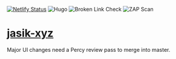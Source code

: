 [![Netlify Status](https://api.netlify.com/api/v1/badges/de745cb5-52c6-4a41-a2e5-d66996568436/deploy-status)](https://app.netlify.com/sites/jasik-xyz/deploys)
![Hugo](https://github.com/jasikpark/jasik-xyz/workflows/Hugo/badge.svg)
![Broken Link Check](https://github.com/jasikpark/jasik-xyz/workflows/Broken%20Link%20Check/badge.svg)
![ZAP Scan](https://github.com/jasikpark/jasik-xyz/workflows/ZAP%20Scan/badge.svg)

# [jasik-xyz](https://jasik.xyz)

Major UI changes need a Percy review pass to merge into master.

